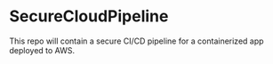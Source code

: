 # SecureCloudPipeline
This repo will contain a secure CI/CD pipeline for a containerized app deployed to AWS.
